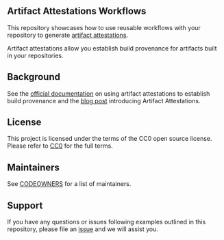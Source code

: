 ## Artifact Attestations Workflows

This repository showcases how to use reusable workflows with your repository to generate [artifact attestations](https://docs.github.com/en/actions/security-guides/using-artifact-attestations-to-establish-provenance-for-builds).

Artifact attestations allow you establish build provenance for artifacts
built in your repositories.

## Background 

See the [official documentation](https://docs.github.com/en/actions/security-guides/using-artifact-attestations-to-establish-provenance-for-builds) on
using artifact attestations to establish build provenance and
the [blog post](https://github.blog/2024-05-02-introducing-artifact-attestations-now-in-public-beta/) introducing Artifact Attestations.

## License 

This project is licensed under the terms of the CC0 open source license. Please refer to [CC0](./LICENSE.txt) for the full terms.

## Maintainers 

See [CODEOWNERS](./CODEOWNERS) for a list of maintainers.

## Support

If you have any questions or issues following examples outlined in this repository,
please file an [issue](https://github.com/github/artifact-attestations-workflows/issues/new?template=Blank+issue) and we will assist you.
